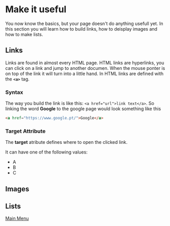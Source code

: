 # Make it useful
You now know the basics, but your page doesn't do anything usefull yet. In this section you will learn how to build links, how to deisplay images and how to make lists.

## Links

Links are found in almost every HTML page. HTML links are hyperlinks, you can click on a link and jump to another documen. When the mouse ponter is on top of the link it will turn into a little hand.
In HTML links are defined with the **`<a>`** tag.

### Syntax

The way you build the link is like this: `<a href="url">link text</a>`. So linking the word **Google** to the google page would look something like this

```html
<a href="https://www.google.pt/">Google</a>
```

### Target Attribute

The **target** atribute defines where to open the clicked link.

It can have one of the following values:

* A
* B
* C

## Images

## Lists


[Main Menu](../README.md)
